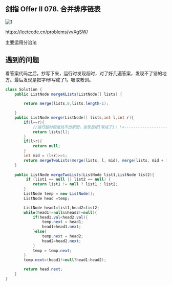 ## 剑指 Offer II 078. 合并排序链表
![1](https://user-images.githubusercontent.com/83968454/192879378-1940afcf-8f2d-4057-88d6-c31978b2e82c.png)

https://leetcode.cn/problems/vvXgSW/

主要运用分治法

## 遇到的问题
看答案代码之后，抄写下来，运行时发现超时，对了好几遍答案，发现不了错的地方。最后发现是把字母l写成了1。吸取教训。

```Java
class Solution {
    public ListNode mergeKLists(ListNode[] lists) {
        
        return merge(lists,0,lists.length-1);

    }
    public ListNode merge(ListNode[] lists,int l,int r){
        if(l==r){
            //运行超时但是找不出原因，发现是把l写成了1！！<-----------------------------------------------------细节问题
            return lists[l];
        } 
        if(l>r){
            return null;
        }
        int mid = (l+r)>>1;
        return mergeTwoLists(merge(lists, l, mid), merge(lists, mid + 1, r));
    }
    
    public ListNode mergeTwoLists(ListNode list1,ListNode list2){
         if (list1 == null || list2 == null) {
            return list1 != null ? list1 : list2;
        }
        ListNode temp = new ListNode();
        ListNode head =temp;

        ListNode head1=list1,head2=list2;
        while(head1!=null&&head2!=null){
            if(head1.val<head2.val){
                temp.next = head1;
                head1=head1.next;
            }else{
                temp.next = head2;
                head2=head2.next;
            }
            temp = temp.next;
        }
        temp.next=(head1!=null?head1:head2);

        return head.next;
    }
}

```
